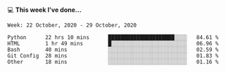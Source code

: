 💻 **This week I've done...**

<!--START_SECTION:waka-->
```text
Week: 22 October, 2020 - 29 October, 2020

Python      22 hrs 10 mins      █████████████████████░░░░   84.61 % 
HTML        1 hr 49 mins        █░░░░░░░░░░░░░░░░░░░░░░░░   06.96 % 
Bash        40 mins             ░░░░░░░░░░░░░░░░░░░░░░░░░   02.59 % 
Git Config  28 mins             ░░░░░░░░░░░░░░░░░░░░░░░░░   01.83 % 
Other       18 mins             ░░░░░░░░░░░░░░░░░░░░░░░░░   01.16 %
```
<!--END_SECTION:waka-->
